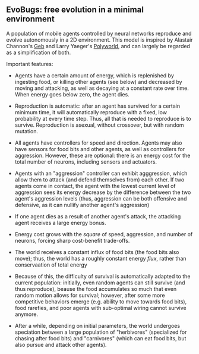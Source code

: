 ##  EvoBugs: free evolution in a minimal environment

A population of mobile agents controlled by neural networks reproduce and
evolve autonomously in a 2D environment. This model is inspired by Alastair
Channon's [Geb](http://www.channon.net/alastair/) and Larry Yaeger's
[Polyworld](https://en.wikipedia.org/wiki/Polyworld), and can largely be
regarded as a simplification of both.

Important  features: 

* Agents have a certain amount of energy, which is replenished by ingesting
  food, or killing other agents (see below) and decreased by moving and
  attacking, as well as decaying at a constant rate over time. When energy goes
  below zero, the agent dies.

* Reproduction is automatic: after an agent has survived for a certain minimum
  time, it will automatically reproduce with a fixed, low probability at every
  time step. Thus, all that is needed to reproduce is to survive. Reproduction
  is asexual, without crossover, but with random mutation.

* All agents have controllers for speed and direction. Agents may also have
  sensors for food bits and other agents, as well as controllers for
  aggression. However, these are optional: there is an energy cost for the
  total number of neurons, including sensors and actuators.

* Agents with an "aggression" controller can exhibit agggression, which allow
  them to attack (and defend themselves from) each other. If two agents come in
  contact, the agent with the lowest current level of aggression sees its energy
  decrease by the difference between the two agent's aggression levels (thus,
  aggression can be both offensive and defensive, as it can nullify another
  agent's aggression)

* If one agent dies as a result of another agent's attack, the attacking agent
  receives a large energy bonus.

* Energy cost grows with the *square* of speed, aggression, and number of
  neurons, forcing sharp cost-benefit trade-offs.

* The world receives a constant influx of food bits (the food bits also move);
  thus, the world has a roughly constant energy *flux*, rather than
  conservaation of total energy

* Because of this, the difficulty of survival is automatically adapted to the
  current population: initially, even random agents can still survive (and thus reproduce), beause
  the food accumulates so much that even random motion allows for survival;
  however,  after some more competitive behaviors emerge (e.g. ability to move
  towards food bits), food rarefies, and poor agents with sub-optimal wiring
  cannot survive anymore. 

* After a while, depending on initial parameters, the world undergoes
  speciation between a large population of "herbivores" (specialized for
  chasing after food bits) and "carnivores" (which can eat food bits, but also
  pursue and attack other agents).
